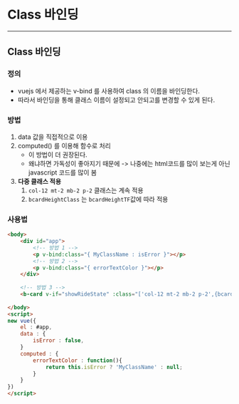# Class 바인딩 

---

>

## Class 바인딩

### 정의

- vuejs 에서 제공하는 v-bind 를 사용하여 class 의 이름을 바인딩한다. 
- 따라서 바인딩을 통해 클래스 이름이 설정되고 안되고를 변경할 수 있게 된다. 

### 방법

1. data 값을 직접적으로 이용
2. computed() 를 이용해 함수로 처리 
   - 이 방법이 더 권장된다. 
   - 왜냐하면 가독성이 좋아지기 때문에 -> 나중에는 html코드를 많이 보는게 아닌 javascript 코드를 많이 봄 
3. **다중 클래스 적용** 
   1. `col-12 mt-2 mb-2 p-2` 클래스는 계속 적용
   2. `bcardHeightClass` 는 `bcardHeightTF`값에 따라 적용 


### 사용법

```html
<body>
    <div id="app">
        <!-- 방법 1 -->
        <p v-bind:class="{ MyClassName : isError }"></p>
        <!-- 방법 2 -->
        <p v-bind:class="{ errorTextColor }"></p>
    </div>
    
    <!-- 방법 3 -->
	<b-card v-if="showRideState" :class="['col-12 mt-2 mb-2 p-2',{bcardHeightClass : bcardHeightTF}]" no-body>
    
</body>
<script>
new vue({
    el : #app,
    data : {
        isError : false, 
    }
    computed : {
        errorTextColor : function(){
            return this.isError ? 'MyClassName' : null;
        }
    }
})
</script>



```

